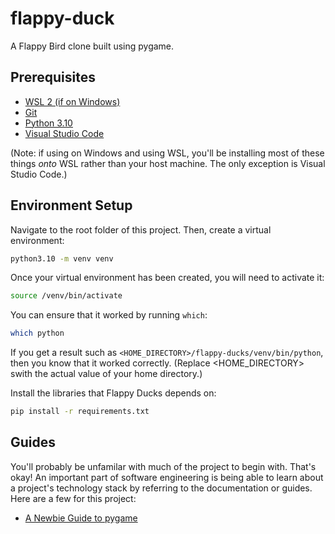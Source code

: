 # flappy-duck
A Flappy Bird clone built using pygame.

## Prerequisites

- [WSL 2 (if on Windows)](https://docs.microsoft.com/en-us/windows/wsl/install)
- [Git](https://git-scm.com/)
- [Python 3.10](https://www.python.org/downloads/)
- [Visual Studio Code](https://code.visualstudio.com/)

(Note: if using on Windows and using WSL, you'll be installing most of these things *onto* WSL rather than your host machine. The only exception is Visual Studio Code.)

## Environment Setup

Navigate to the root folder of this project. Then, create a virtual environment:

```bash
python3.10 -m venv venv
```

Once your virtual environment has been created, you will need to activate it:

```bash
source /venv/bin/activate
```

You can ensure that it worked by running `which`:
```bash
which python
```

If you get a result such as `<HOME_DIRECTORY>/flappy-ducks/venv/bin/python`, then you know that it worked correctly. (Replace
<HOME_DIRECTORY> swith the actual value of your home directory.)

Install the libraries that Flappy Ducks depends on:

```bash
pip install -r requirements.txt
```

## Guides

You'll probably be unfamilar with much of the project to begin with. That's okay! An important part of software engineering is being
able to learn about a project's technology stack by referring to the documentation or guides. Here are a few for this project:

- [A Newbie Guide to pygame](https://www.pygame.org/docs/tut/newbieguide.html)
